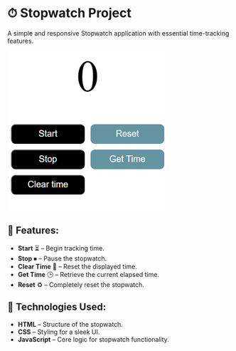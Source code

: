 # ⏱ Stopwatch Project  
A simple and responsive Stopwatch application with essential time-tracking features.

![Stopwatch Preview](screenshot.png)

## 🚀 Features:  
- **Start** ⏳ – Begin tracking time.  
- **Stop** ⏹ – Pause the stopwatch.  
- **Clear Time** 🔄 – Reset the displayed time.  
- **Get Time** 🕒 – Retrieve the current elapsed time.  
- **Reset** ♻️ – Completely reset the stopwatch.  

## 📌 Technologies Used:  
- **HTML** – Structure of the stopwatch.  
- **CSS** – Styling for a sleek UI.  
- **JavaScript** – Core logic for stopwatch functionality.  
